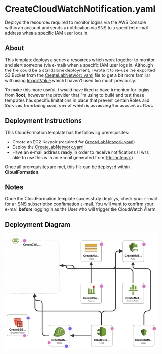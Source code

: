 # CreateCloudWatchNotification.yaml
Deploys the resources required to monitor logins via the AWS Console within an account and sends a notification via SNS to a specified e-mail address when a specific IAM user logs in.

## About
This template deploys a series a resources which work together to monitor and alert someone (via e-mail) when a specific IAM user logs in. Although the file could be a standalone deployment, I wrote it to re-use the exported S3 Bucket from the [CreateLabNetwork.yaml](../aws-create-lab-network/CreateLabNetwork.yaml) file to get a bit more familiar with using [ImportValue](https://docs.aws.amazon.com/AWSCloudFormation/latest/UserGuide/intrinsic-function-reference-importvalue.html) which I haven't used too much previously.

To make this more useful, I would have liked to have it monitor for logins from **Root**, however the provider that I'm using to build and test these templates has specific limitations in place that prevent certain Roles and Services from being used, one of which is accessing the account as Root.

## Deployment Instructions
This CloudFormation template has the following prerequisites:
* Create an EC2 Keypair (required for [CreateLabNetwork.yaml](../aws-create-lab-network/CreateLabNetwork.yaml))
* Deploy the [CreateLabNetwork.yaml](../aws-create-lab-network/CreateLabNetwork.yaml)
* Have an e-mail address ready in order to receive notifications (I was able to use this with an e-mail generated from [10minutemail](https://10minutemail.com/))

Once all prerequisites are met, this file can be deployed within **CloudFormation**.

## Notes
Once the CloudFormation template successfully deploys, check your e-mail for an SNS subscription confirmation e-mail. You will want to confirm your e-mail **before** logging in as the User who will trigger the CloudWatch Alarm.

## Deployment Diagram
![CloudFormationResources](ResourceDiagram.png)